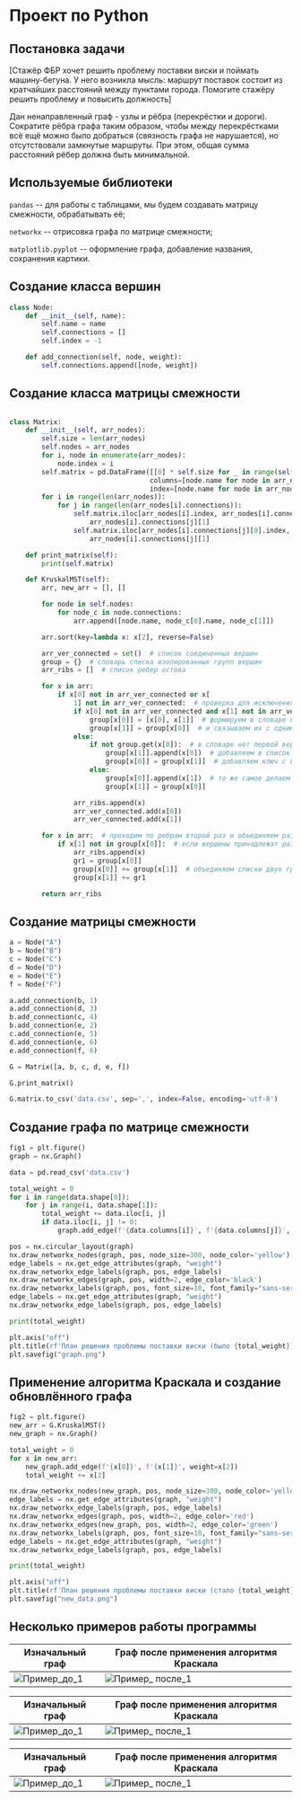<h1>Проект по Python</h1>
<h2>Постановка задачи</h2>

[Стажёр ФБР хочет решить проблему поставки виски и поймать машину-бегуна. У него возникла мысль: маршрут поставок состоит из кратчайших расстояний между пунктами города. Помогите стажёру решить проблему и повысить должность]

Дан ненаправленный граф - узлы и рёбра (перекрёстки и дороги). Сократите рёбра графа таким образом, чтобы между перекрёстками всё ещё можно было добраться (связность графа не нарушается), но отсутствовали замкнутые маршруты. При этом, общая сумма расстояний рёбер должна быть минимальной.

<h2>Используемые библиотеки</h2>

`pandas` -- для работы с таблицами, мы будем создавать матрицу смежности, обрабатывать её;

`networkx` -- отрисовка графа по матрице смежности;

`matplotlib.pyplot` -- оформление графа, добавление названия, сохранения картики.

<h2>Создание класса вершин</h2>

```python
class Node:
    def __init__(self, name):
        self.name = name
        self.connections = []
        self.index = -1

    def add_connection(self, node, weight):
        self.connections.append([node, weight])
```

<h2>Создание класса  матрицы смежности</h2>

```python

class Matrix:
    def __init__(self, arr_nodes):
        self.size = len(arr_nodes)
        self.nodes = arr_nodes
        for i, node in enumerate(arr_nodes):
            node.index = i
        self.matrix = pd.DataFrame([[0] * self.size for _ in range(self.size)],
                                   columns=[node.name for node in arr_nodes],
                                   index=[node.name for node in arr_nodes])
        for i in range(len(arr_nodes)):
            for j in range(len(arr_nodes[i].connections)):
                self.matrix.iloc[arr_nodes[i].index, arr_nodes[i].connections[j][0].index] = \
                    arr_nodes[i].connections[j][1]
                self.matrix.iloc[arr_nodes[i].connections[j][0].index, arr_nodes[i].index] = \
                    arr_nodes[i].connections[j][1]

    def print_matrix(self):
        print(self.matrix)

    def KruskalMST(self):
        arr, new_arr = [], []

        for node in self.nodes:
            for node_c in node.connections:
                arr.append([node.name, node_c[0].name, node_c[1]])

        arr.sort(key=lambda x: x[2], reverse=False)

        arr_ver_connected = set()  # список соединенных вершин
        group = {}  # словарь списка изолированных групп вершин
        arr_ribs = []  # список ребер остова

        for x in arr:
            if x[0] not in arr_ver_connected or x[
                1] not in arr_ver_connected:  # проверка для исключения циклов в остове
                if x[0] not in arr_ver_connected and x[1] not in arr_ver_connected:  # обе вершины не соединены
                    group[x[0]] = [x[0], x[1]]  # формируем в словаре ключ с номерами вершин
                    group[x[1]] = group[x[0]]  # и связываем их с одним и тем же списком вершин
                else:
                    if not group.get(x[0]):  # в словаре нет первой вершины
                        group[x[1]].append(x[0])  # добавляем в список первую вершину
                        group[x[0]] = group[x[1]]  # добавляем ключ с номером первой вершины
                    else:
                        group[x[0]].append(x[1])  # то же самое делаем со второй вершиной
                        group[x[1]] = group[x[0]]

                arr_ribs.append(x)
                arr_ver_connected.add(x[0])
                arr_ver_connected.add(x[1])

        for x in arr:  # проходим по ребрам второй раз и объединяем разрозненные группы вершин
            if x[1] not in group[x[0]]:  # если вершины принадлежат разным группам, то объединяем
                arr_ribs.append(x)
                gr1 = group[x[0]]
                group[x[0]] += group[x[1]]  # объединяем списки двух групп вершин
                group[x[1]] += gr1

        return arr_ribs
```

<h2>Создание матрицы смежности</h2>

```python
a = Node("A")
b = Node("B")
c = Node("C")
d = Node("D")
e = Node("E")
f = Node("F")

a.add_connection(b, 1)
a.add_connection(d, 3)
b.add_connection(c, 4)
b.add_connection(e, 2)
c.add_connection(e, 5)
d.add_connection(e, 6)
e.add_connection(f, 6)

G = Matrix([a, b, c, d, e, f])

G.print_matrix()

G.matrix.to_csv('data.csv', sep=',', index=False, encoding='utf-8')
```

<h2>Создание графа по матрице смежности</h2>

```python
fig1 = plt.figure()
graph = nx.Graph()

data = pd.read_csv('data.csv')

total_weight = 0
for i in range(data.shape[0]):
    for j in range(i, data.shape[1]):
        total_weight += data.iloc[i, j]
        if data.iloc[i, j] != 0:
            graph.add_edge(f'{data.columns[i]}', f'{data.columns[j]}', weight=data.iloc[i, j])

pos = nx.circular_layout(graph)
nx.draw_networkx_nodes(graph, pos, node_size=300, node_color='yellow')
edge_labels = nx.get_edge_attributes(graph, "weight")
nx.draw_networkx_edge_labels(graph, pos, edge_labels)
nx.draw_networkx_edges(graph, pos, width=2, edge_color='black')
nx.draw_networkx_labels(graph, pos, font_size=10, font_family="sans-serif")
edge_labels = nx.get_edge_attributes(graph, "weight")
nx.draw_networkx_edge_labels(graph, pos, edge_labels)

print(total_weight)

plt.axis("off")
plt.title(rf'План решения проблемы поставки виски (было {total_weight})')
plt.savefig("graph.png")
```

<h2>Применение алгоритма Краскала и создание обновлённого графа</h2>

```python
fig2 = plt.figure()
new_arr = G.KruskalMST()
new_graph = nx.Graph()

total_weight = 0
for x in new_arr:
    new_graph.add_edge(f'{x[0]}', f'{x[1]}', weight=x[2])
    total_weight += x[2]

nx.draw_networkx_nodes(new_graph, pos, node_size=300, node_color='yellow')
edge_labels = nx.get_edge_attributes(graph, "weight")
nx.draw_networkx_edge_labels(graph, pos, edge_labels)
nx.draw_networkx_edges(graph, pos, width=2, edge_color='red')
nx.draw_networkx_edges(new_graph, pos, width=2, edge_color='green')
nx.draw_networkx_labels(graph, pos, font_size=10, font_family="sans-serif")
edge_labels = nx.get_edge_attributes(graph, "weight")
nx.draw_networkx_edge_labels(graph, pos, edge_labels)

print(total_weight)

plt.axis("off")
plt.title(rf'План решения проблемы поставки виски (стало {total_weight})')
plt.savefig("new_data.png")
```

<h2>Несколько примеров работы программы</h2>

| Изначальный граф                  | Граф после применения алгоритмя Краскала |
| --------------------------------- | ------------------------------------- |
| ![Пример_до_1](img/image_1_1.png) | ![Пример_ после_1](img/image_1_2.png) |

| Изначальный граф                  | Граф после применения алгоритмя Краскала |
| --------------------------------- | ------------------------------------- |
| ![Пример_до_1](img/image_2_1.png) | ![Пример_ после_1](img/image_2_2.png) |

| Изначальный граф                  | Граф после применения алгоритмя Краскала |
| --------------------------------- | ------------------------------------- |
| ![Пример_до_1](img/image_3_1.png) | ![Пример_ после_1](img/image_3_2.png) |












